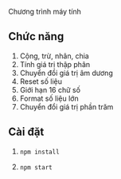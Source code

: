 Chương trình máy tính

## Chức năng

1. Cộng, trừ, nhân, chia
2. Tính giá trị thập phân
3. Chuyển đổi giá trị âm dương
4. Reset số liệu
5. Giới hạn 16 chữ số
6. Format số liệu lớn
7. Chuyển đổi giá trị phần trăm

## Cài đặt

1. `npm install`

2. `npm start`
